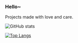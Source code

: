 ### Hello~

Projects made with love and care.

![GitHub stats](https://github-readme-stats.vercel.app/api?username=darylhjd&show_icons=true&theme=dark&count_private=true)

[![Top Langs](https://github-readme-stats.vercel.app/api/top-langs/?username=darylhjd&layout=compact&theme=dark)](https://github.com/anuraghazra/github-readme-stats)

<!--
**darylhjd/darylhjd** is a ✨ _special_ ✨ repository because its `README.md` (this file) appears on your GitHub profile.

Here are some ideas to get you started:

- 🔭 I’m currently working on ...
- 🌱 I’m currently learning ...
- 👯 I’m looking to collaborate on ...
- 🤔 I’m looking for help with ...
- 💬 Ask me about ...
- 📫 How to reach me: ...
- 😄 Pronouns: ...
- ⚡ Fun fact: ...
-->
